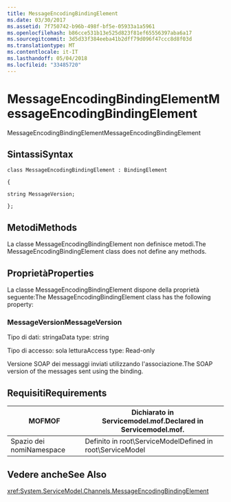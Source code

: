 ```yaml
---
title: MessageEncodingBindingElement
ms.date: 03/30/2017
ms.assetid: 7f750742-b96b-498f-bf5e-05933a1a5961
ms.openlocfilehash: b86cce531b13e525d823f81ef65556397aba6a17
ms.sourcegitcommit: 3d5d33f384eeba41b2dff79d096f47ccc8d8f03d
ms.translationtype: MT
ms.contentlocale: it-IT
ms.lasthandoff: 05/04/2018
ms.locfileid: "33485720"
---
```

# <a name="messageencodingbindingelement"></a><span data-ttu-id="84d5b-102">MessageEncodingBindingElement</span><span class="sxs-lookup"><span data-stu-id="84d5b-102">MessageEncodingBindingElement</span></span>
<span data-ttu-id="84d5b-103">MessageEncodingBindingElement</span><span class="sxs-lookup"><span data-stu-id="84d5b-103">MessageEncodingBindingElement</span></span>  
  
## <a name="syntax"></a><span data-ttu-id="84d5b-104">Sintassi</span><span class="sxs-lookup"><span data-stu-id="84d5b-104">Syntax</span></span>  
 `class MessageEncodingBindingElement : BindingElement`  
  
 `{`  
  
 `string MessageVersion;`  
  
 `};`  
  
## <a name="methods"></a><span data-ttu-id="84d5b-105">Metodi</span><span class="sxs-lookup"><span data-stu-id="84d5b-105">Methods</span></span>  
 <span data-ttu-id="84d5b-106">La classe MessageEncodingBindingElement non definisce metodi.</span><span class="sxs-lookup"><span data-stu-id="84d5b-106">The MessageEncodingBindingElement class does not define any methods.</span></span>  
  
## <a name="properties"></a><span data-ttu-id="84d5b-107">Proprietà</span><span class="sxs-lookup"><span data-stu-id="84d5b-107">Properties</span></span>  
 <span data-ttu-id="84d5b-108">La classe MessageEncodingBindingElement dispone della proprietà seguente:</span><span class="sxs-lookup"><span data-stu-id="84d5b-108">The MessageEncodingBindingElement class has the following property:</span></span>  
  
### <a name="messageversion"></a><span data-ttu-id="84d5b-109">MessageVersion</span><span class="sxs-lookup"><span data-stu-id="84d5b-109">MessageVersion</span></span>  
 <span data-ttu-id="84d5b-110">Tipo di dati: stringa</span><span class="sxs-lookup"><span data-stu-id="84d5b-110">Data type: string</span></span>  
  
 <span data-ttu-id="84d5b-111">Tipo di accesso: sola lettura</span><span class="sxs-lookup"><span data-stu-id="84d5b-111">Access type: Read-only</span></span>  
  
 <span data-ttu-id="84d5b-112">Versione SOAP dei messaggi inviati utilizzando l'associazione.</span><span class="sxs-lookup"><span data-stu-id="84d5b-112">The SOAP version of the messages sent using the binding.</span></span>  
  
## <a name="requirements"></a><span data-ttu-id="84d5b-113">Requisiti</span><span class="sxs-lookup"><span data-stu-id="84d5b-113">Requirements</span></span>  
  
|<span data-ttu-id="84d5b-114">MOF</span><span class="sxs-lookup"><span data-stu-id="84d5b-114">MOF</span></span>|<span data-ttu-id="84d5b-115">Dichiarato in Servicemodel.mof.</span><span class="sxs-lookup"><span data-stu-id="84d5b-115">Declared in Servicemodel.mof.</span></span>|  
|---------|-----------------------------------|  
|<span data-ttu-id="84d5b-116">Spazio dei nomi</span><span class="sxs-lookup"><span data-stu-id="84d5b-116">Namespace</span></span>|<span data-ttu-id="84d5b-117">Definito in root\ServiceModel</span><span class="sxs-lookup"><span data-stu-id="84d5b-117">Defined in root\ServiceModel</span></span>|  
  
## <a name="see-also"></a><span data-ttu-id="84d5b-118">Vedere anche</span><span class="sxs-lookup"><span data-stu-id="84d5b-118">See Also</span></span>  
 <xref:System.ServiceModel.Channels.MessageEncodingBindingElement>
